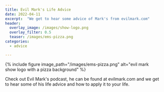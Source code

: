 ```yaml
---
title: Evil Mark's Life Advice
date: 2022-04-11
excerpt:  "We get to hear some advice of Mark's from evilmark.com"
header:
  overlay_image: /images/show-logo.png
  overlay_filter: 0.5
  teaser: /images/ems-pizza.png
categories:
  - advice

---
```

<!--<iframe src='https://open.spotify.com/embed/episode/6qDz5MRXCLlNAeSVqpcDmX' width='80%' height='232' frameborder='0' allowtransparency='true' allow='encrypted-media'></iframe>-->

{% include figure image_path="/images/ems-pizza.png" alt="evil mark show logo with a pizza background" %}

Check out Evil Mark's podcast, he can be found at evilmark.com and we get to hear some of his life advice and how to apply it to your life.
